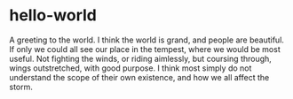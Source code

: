 # hello-world
A greeting to the world.
I think the world is grand, and people are beautiful. If only we could all see our place in the tempest, where we would be most useful. Not fighting the winds, or riding aimlessly, but coursing through, wings outstretched, with good purpose. I think most simply do not understand the scope of their own existence, and how we all affect the storm.
